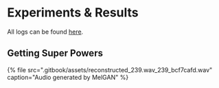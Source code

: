 # Experiments & Results

All logs can be found [here](https://app.wandb.ai/torchwave/MelGAN).

## Getting Super Powers

{% file src=".gitbook/assets/reconstructed\_239.wav\_239\_bcf7cafd.wav" caption="Audio generated by MelGAN" %}



